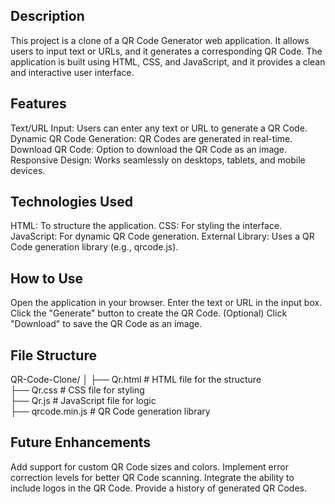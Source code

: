 ## Description
This project is a clone of a QR Code Generator web application. 
It allows users to input text or URLs, and it generates a corresponding QR Code. 
The application is built using HTML, CSS, and JavaScript, and it provides a clean and interactive user interface.

## Features
Text/URL Input: Users can enter any text or URL to generate a QR Code.
Dynamic QR Code Generation: QR Codes are generated in real-time.
Download QR Code: Option to download the QR Code as an image.
Responsive Design: Works seamlessly on desktops, tablets, and mobile devices.

## Technologies Used
HTML: To structure the application.
CSS: For styling the interface.
JavaScript: For dynamic QR Code generation.
External Library: Uses a QR Code generation library (e.g., qrcode.js).
## How to Use
Open the application in your browser.
Enter the text or URL in the input box.
Click the "Generate" button to create the QR Code.
(Optional) Click "Download" to save the QR Code as an image.

## File Structure

QR-Code-Clone/
│
├── Qr.html       # HTML file for the structure  
├── Qr.css        # CSS file for styling  
├── Qr.js        # JavaScript file for logic  
├── qrcode.min.js    # QR Code generation library 

## Future Enhancements
Add support for custom QR Code sizes and colors.
Implement error correction levels for better QR Code scanning.
Integrate the ability to include logos in the QR Code.
Provide a history of generated QR Codes.
